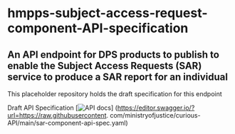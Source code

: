 # hmpps-subject-access-request-component-API-specification

## An API endpoint for DPS products to publish to enable the Subject Access Requests (SAR) service to produce a SAR report for an individual

This placeholder repository holds the draft specification for this endpoint

Draft API Specification [![API docs](https://img.shields.io/badge/API_docs-view-85EA2D.svg?logo=swagger)]
(https://editor.swagger.io/?url=https://raw.githubusercontent.
com/ministryofjustice/curious-API/main/sar-component-api-spec.yaml)

